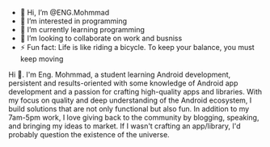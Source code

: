 

- 👋 Hi, I’m @ENG.Mohmmad
- 👀 I’m interested in programming
- 🌱 I’m currently learning programming
- 💞️ I’m looking to collaborate on  work and busniss
- ⚡ Fun fact: Life is like riding a bicycle. To keep your balance, you must keep moving

<!---
engmohmmad/engmohmmad is a ✨ special ✨ repository because its `README.md` (this file) appears on your GitHub profile.
You can click the Preview link to take a look at your changes.
--->
Hi 👋. I'm Eng. Mohmmad, a student learning Android development, persistent and results-oriented with some knowledge of Android app development and a passion for crafting high-quality apps and libraries. With my focus on quality and deep understanding of the Android ecosystem, I build solutions that are not only functional but also fun. In addition to my 7am-5pm work, I love giving back to the community by blogging, speaking, and bringing my ideas to market. If I wasn't crafting an app/library, I'd probably question the existence of the universe.
